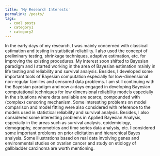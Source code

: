```yaml
---
title: 'My Research Interests'
permalink: /posts/
tags:
  - cool posts
  - category1
  - category2
---
```


In the early days of my research, I was mainly concerned with classical estimation and testing in statistical reliability. I also used the concept of preliminary testing, shrinkage techniques, adaptive estimation, etc. for improving the existing procedures.
My interest soon shifted to Bayesian paradigm and I started working in the area of Bayesian estimation mainly in life testing and reliability and survival analysis. Besides, I developed some important tools of Bayesian computation especially for low-dimensional non-regular families and censored data problems. I am still continuing with the Bayesian paradigm and now a-days engaged in developing Bayesian computational techniques for low dimensional reliability models especially in the situations where data available are scarce, compounded with (complex) censoring mechanism. Some interesting problems on model comparison and model fitting were also considered with reference to the models used in statistical reliability and survival analysis.
Besides, I also considered some interesting problems in Applied Bayesian Analysis, especially in the areas such as survival analysis, epidemiology, demography, econometrics and time series data analysis, etc. I considered some important problems on prior elicitation and hierarchical Bayes analysis. Some illustrations based on real data involving genes and environmental studies on ovarian cancer and study on etiology of gallbladder carcinoma are worth mentioning.

